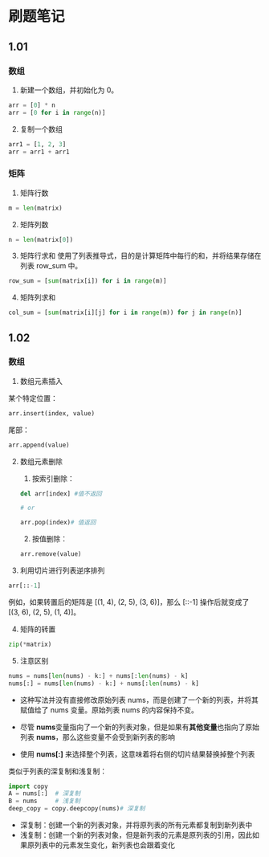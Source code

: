 # 刷题笔记

## 1.01

### 数组

1. 新建一个数组，并初始化为 0。

```python
arr = [0] * n
arr = [0 for i in range(n)]
```

2. 复制一个数组

```python
arr1 = [1, 2, 3]
arr = arr1 + arr1
```

### 矩阵

1. 矩阵行数

```python
m = len(matrix)
```

2. 矩阵列数

```python
n = len(matrix[0])
```

3. 矩阵行求和
   使用了列表推导式，目的是计算矩阵中每行的和，并将结果存储在列表 row_sum 中。

```python
row_sum = [sum(matrix[i]) for i in range(m)]
```

4. 矩阵列求和

```python
col_sum = [sum(matrix[i][j] for i in range(m)) for j in range(n)]
```

## 1.02

### 数组

1. 数组元素插入

某个特定位置：

```python
arr.insert(index, value)
```

尾部：

```python
arr.append(value)
```

2. 数组元素删除

   1. 按索引删除：

   ```python
   del arr[index] #值不返回

   # or

   arr.pop(index)# 值返回
   ```

   2. 按值删除：

   ```python
   arr.remove(value)
   ```

3. 利用切片进行列表逆序排列

```python
arr[::-1]

```

例如，如果转置后的矩阵是 [(1, 4), (2, 5), (3, 6)]，那么 [::-1] 操作后就变成了 [(3, 6), (2, 5), (1, 4)]。

4. 矩阵的转置

```python
zip(*matrix)
```

5. 注意区别

```python
nums = nums[len(nums) - k:] + nums[:len(nums) - k]
nums[:] = nums[len(nums) - k:] + nums[:len(nums) - k]
```

- 这种写法并没有直接修改原始列表 nums，而是创建了一个新的列表，并将其赋值给了 nums 变量。原始列表 nums 的内容保持不变。
- 尽管 **nums**变量指向了一个新的列表对象，但是如果有**其他变量**也指向了原始列表 **nums**，那么这些变量不会受到新列表的影响

- 使用 **nums[:]** 来选择整个列表，这意味着将右侧的切片结果替换掉整个列表

类似于列表的深复制和浅复制：

```python
import copy
A = nums[:]  # 深复制
B = nums     # 浅复制
deep_copy = copy.deepcopy(nums)# 深复制
```

- 深复制：创建一个新的列表对象，并将原列表的所有元素都复制到新列表中
- 浅复制：创建一个新的列表对象，但是新列表的元素是原列表的引用，因此如果原列表中的元素发生变化，新列表也会跟着变化
